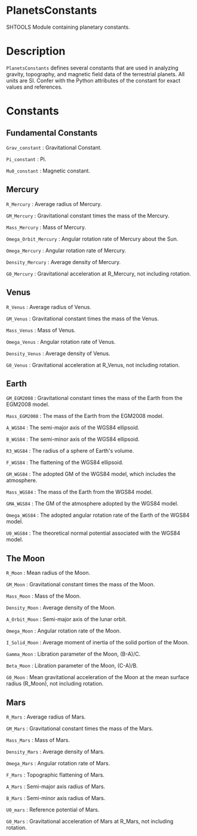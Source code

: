 # PlanetsConstants

SHTOOLS Module containing planetary constants.

# Description

`PlanetsConstants` defines several constants that are used in analyzing gravity,
topography, and magnetic field data of the terrestrial planets. All units are SI. Confer with the Python attributes of the constant for exact values and references.

# Constants

## Fundamental Constants

`Grav_constant`
:   Gravitational Constant.

`Pi_constant`
:   Pi.

`Mu0_constant`
:   Magnetic constant.

## Mercury

`R_Mercury`
:   Average radius of Mercury.

`GM_Mercury`
:   Gravitational constant times the mass of the Mercury.

`Mass_Mercury`
:   Mass of Mercury.

`Omega_Orbit_Mercury`
:   Angular rotation rate of Mercury about the Sun.

`Omega_Mercury`
:   Angular rotation rate of Mercury.

`Density_Mercury`
:   Average density of Mercury.

`G0_Mercury`
:   Gravitational acceleration at R_Mercury, not including rotation.

## Venus

`R_Venus`
:   Average radius of Venus.

`GM_Venus`
:   Gravitational constant times the mass of the Venus.

`Mass_Venus`
:   Mass of Venus.

`Omega_Venus`
:   Angular rotation rate of Venus.

`Density_Venus`
:   Average density of Venus.

`G0_Venus`
:   Gravitational acceleration at R_Venus, not including rotation.

## Earth

`GM_EGM2008`
:   Gravitational constant times the mass of the Earth from the EGM2008 model.

`Mass_EGM2008`
:   The mass of the Earth from the EGM2008 model.

`A_WGS84`
:   The semi-major axis of the WGS84 ellipsoid.

`B_WGS84`
:   The semi-minor axis of the WGS84 ellipsoid.

`R3_WGS84`
:   The radius of a sphere of Earth's volume.

`F_WGS84`
:   The flattening of the WGS84 ellipsoid.

`GM_WGS84`
:   The adopted GM of the WGS84 model, which includes the atmosphere.

`Mass_WGS84`
:   The mass of the Earth from the WGS84 model.

`GMA_WGS84`
:   The GM of the atmosphere adopted by the WGS84 model.

`Omega_WGS84`
:   The adopted angular rotation rate of the Earth of the WGS84 model.

`U0_WGS84`
:   The theoretical normal potential associated with the WGS84 model.

## The Moon

`R_Moon`
:   Mean radius of the Moon.

`GM_Moon`
:   Gravitational constant times the mass of the Moon.

`Mass_Moon`
:   Mass of the Moon.

`Density_Moon`
:   Average density of the Moon.

`A_Orbit_Moon`
:   Semi-major axis of the lunar orbit.

`Omega_Moon`
:   Angular rotation rate of the Moon.

`I_Solid_Moon`
:   Average moment of inertia of the solid portion of the Moon.

`Gamma_Moon`
:   Libration parameter of the Moon, (B-A)/C.

`Beta_Moon`
:   Libration parameter of the Moon, (C-A)/B.

`G0_Moon`
:   Mean gravitational acceleration of the Moon at the mean surface radius (R_Moon), not including rotation.

## Mars

`R_Mars`
:   Average radius of Mars.

`GM_Mars`
:   Gravitational constant times the mass of the Mars.

`Mass_Mars`
:   Mass of Mars.

`Density_Mars`
:   Average density of Mars.

`Omega_Mars`
:   Angular rotation rate of Mars.

`F_Mars`
:   Topographic flattening of Mars.

`A_Mars`
:   Semi-major axis radius of Mars.

`B_Mars`
:   Semi-minor axis radius of Mars.

`U0_mars`
:   Reference potential of Mars.

`G0_Mars`
:   Gravitational acceleration of Mars at R_Mars, not including rotation.

